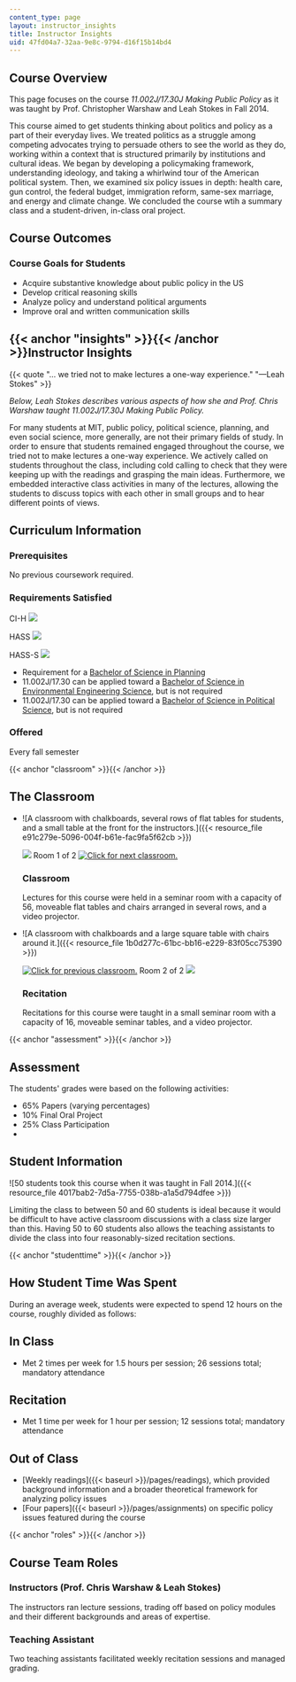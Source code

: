 ```yaml
---
content_type: page
layout: instructor_insights
title: Instructor Insights
uid: 47fd04a7-32aa-9e8c-9794-d16f15b14bd4
---
```


Course Overview
---------------

This page focuses on the course _11.002J/17.30J Making Public Policy_ as it was taught by Prof. Christopher Warshaw and Leah Stokes in Fall 2014.

This course aimed to get students thinking about politics and policy as a part of their everyday lives. We treated politics as a struggle among competing advocates trying to persuade others to see the world as they do, working within a context that is structured primarily by institutions and cultural ideas. We began by developing a policymaking framework, understanding ideology, and taking a whirlwind tour of the American political system. Then, we examined six policy issues in depth: health care, gun control, the federal budget, immigration reform, same-sex marriage, and energy and climate change. We concluded the course wtih a summary class and a student-driven, in-class oral project.

Course Outcomes
---------------

### Course Goals for Students

*   Acquire substantive knowledge about public policy in the US
*   Develop critical reasoning skills
*   Analyze policy and understand political arguments
*   Improve oral and written communication skills

{{< anchor "insights" >}}{{< /anchor >}}Instructor Insights
-----------------------------------------------------------

{{< quote "... we tried not to make lectures a one-way experience." "—Leah Stokes" >}}

_Below, Leah Stokes describes various aspects of how she and Prof. Chris Warshaw taught 11.002J/17.30J Making Public Policy._

For many students at MIT, public policy, political science, planning, and even social science, more generally, are not their primary fields of study. In order to ensure that students remained engaged throughout the course, we tried not to make lectures a one-way experience. We actively called on students throughout the class, including cold calling to check that they were keeping up with the readings and grasping the main ideas. Furthermore, we embedded interactive class activities in many of the lectures, allowing the students to discuss topics with each other in small groups and to hear different points of views.

Curriculum Information
----------------------

### Prerequisites

No previous coursework required.

### Requirements Satisfied

CI-H ![](/images/educator/icon-question-cih.png)

HASS ![](/images/educator/icon-question-hass.png)

HASS-S ![](/images/educator/icon-question-hass-s.png)

*   Requirement for a [Bachelor of Science in Planning](http://catalog.mit.edu/degree-charts/planning-course-11/)
*   11.002J/17.30 can be applied toward a [Bachelor of Science in Environmental Engineering Science](http://catalog.mit.edu/degree-charts/engineering-civil-environmental-engineering-course-1-eng/), but is not required
*   11.002J/17.30 can be applied toward a [Bachelor of Science in Political Science](http://catalog.mit.edu/degree-charts/political-science-course-17/), but is not required

### Offered

Every fall semester

{{< anchor "classroom" >}}{{< /anchor >}}

The Classroom
-------------

*   ![A classroom with chalkboards, several rows of flat tables for students, and a small table at the front for the instructors.]({{< resource_file e91c279e-5096-004f-b61e-fac9fa5f62cb >}})
    
    ![](/images/educator/classroom_prev.png) Room 1 of 2 [![Click for next classroom.](/images/educator/classroom_next.png)](#)
    
    ### Classroom
    
    Lectures for this course were held in a seminar room with a capacity of 56, moveable flat tables and chairs arranged in several rows, and a video projector.
    
*   ![A classroom with chalkboards and a large square table with chairs around it.]({{< resource_file 1b0d277c-61bc-bb16-e229-83f05cc75390 >}})
    
    [![Click for previous classroom.](/images/educator/classroom_prev.png)](#) Room 2 of 2 ![](/images/educator/classroom_next.png)
    
    ### Recitation
    
    Recitations for this course were taught in a small seminar room with a capacity of 16, moveable seminar tables, and a video projector.
    

{{< anchor "assessment" >}}{{< /anchor >}}

Assessment
----------

The students' grades were based on the following activities:

- 65% Papers (varying percentages)
- 10% Final Oral Project
- 25% Class Participation
- 

Student Information
-------------------

![50 students took this course when it was taught in Fall 2014.]({{< resource_file 4017bab2-7d5a-7755-038b-a1a5d794dfee >}})

Limiting the class to between 50 and 60 students is ideal because it would be difficult to have active classroom discussions with a class size larger than this. Having 50 to 60 students also allows the teaching assistants to divide the class into four reasonably-sized recitation sections.

{{< anchor "studenttime" >}}{{< /anchor >}}

How Student Time Was Spent
--------------------------

During an average week, students were expected to spend 12 hours on the course, roughly divided as follows:

In Class
--------

*   Met 2 times per week for 1.5 hours per session; 26 sessions total; mandatory attendance

Recitation
----------

*   Met 1 time per week for 1 hour per session; 12 sessions total; mandatory attendance

Out of Class
------------

*   [Weekly readings]({{< baseurl >}}/pages/readings), which provided background information and a broader theoretical framework for analyzing policy issues
*   [Four papers]({{< baseurl >}}/pages/assignments) on specific policy issues featured during the course

{{< anchor "roles" >}}{{< /anchor >}}

Course Team Roles
-----------------

### Instructors (Prof. Chris Warshaw & Leah Stokes)

The instructors ran lecture sessions, trading off based on policy modules and their different backgrounds and areas of expertise.

### Teaching Assistant

Two teaching assistants facilitated weekly recitation sessions and managed grading.
